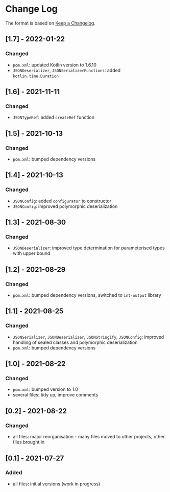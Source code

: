 # Change Log

The format is based on [Keep a Changelog](http://keepachangelog.com/).

## [1.7] - 2022-01-22
### Changed
- `pom.xml`: updated Kotlin version to 1.6.10
- `JSONDeserializer`, `JSONSerializerFunctions`: added `kotlin.time.Duration`

## [1.6] - 2021-11-11
### Changed
- `JSONTypeRef`: added `createRef` function

## [1.5] - 2021-10-13
### Changed
- `pom.xml`: bumped dependency versions

## [1.4] - 2021-10-13
### Changed
- `JSONConfig`: added `configurator` to constructor
- `JSONConfig`: improved polymorphic deserialization

## [1.3] - 2021-08-30
### Changed
- `JSONDeserializer`: improved type determination for parameterised types with upper bound

## [1.2] - 2021-08-29
### Changed
- `pom.xml`: bumped dependency versions, switched to `int-output` library

## [1.1] - 2021-08-25
### Changed
- `JSONSerializer`, `JSONDeserializer`, `JSONStringify`, `JSONConfig`: improved handling of sealed classes and
  polymorphic deserialization
- `pom.xml`: bumped dependency versions

## [1.0] - 2021-08-22
### Changed
- `pom.xml`: bumped version to 1.0
- several files: tidy up, improve comments

## [0.2] - 2021-08-22
### Changed
- all files: major reorganisation - many files moved to other projects, other files brought in

## [0.1] - 2021-07-27
### Added
- all files: initial versions (work in progress)
